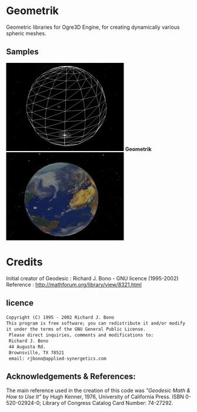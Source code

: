 # Geometrik

Geometric libraries for Ogre3D Engine, for creating dynamically various spheric meshes.

## Samples

![wireframe sphere](showcase/geometrik_sphere.jpg)
**Geometrik**
![Textured sphere](showcase/textured_sphere.jpg)

# Credits

Initial creator of Geodesic : Richard J. Bono - GNU licence (1995-2002)
Reference : http://mathforum.org/library/view/8321.html

## licence

	Copyright (C) 1995 - 2002 Richard J. Bono
	This program is free software; you can redistribute it and/or modify
	it under the terms of the GNU General Public License.
	 Please direct inquiries, comments and modifications to:
	 Richard J. Bono
	 44 Augusta Rd.
	 Brownsville, TX 78521
	 email: rjbono@applied-synergetics.com

## Acknowledgements & References:
  The main reference used in the creation of this code was 
  _"Geodesic Math & How to Use It"_ by Hugh Kenner, 1976, University of California Press.
  ISBN 0-520-02924-0; Library of Congress Catalog Card Number: 74-27292.  
    
